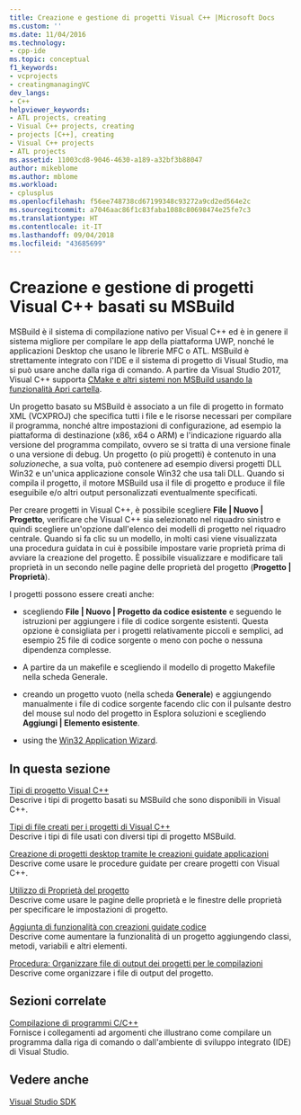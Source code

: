 ```yaml
---
title: Creazione e gestione di progetti Visual C++ |Microsoft Docs
ms.custom: ''
ms.date: 11/04/2016
ms.technology:
- cpp-ide
ms.topic: conceptual
f1_keywords:
- vcprojects
- creatingmanagingVC
dev_langs:
- C++
helpviewer_keywords:
- ATL projects, creating
- Visual C++ projects, creating
- projects [C++], creating
- Visual C++ projects
- ATL projects
ms.assetid: 11003cd8-9046-4630-a189-a32bf3b88047
author: mikeblome
ms.author: mblome
ms.workload:
- cplusplus
ms.openlocfilehash: f56ee748738cd67199348c93272a9cd2ed564e2c
ms.sourcegitcommit: a7046aac86f1c83faba1088c80698474e25fe7c3
ms.translationtype: HT
ms.contentlocale: it-IT
ms.lasthandoff: 09/04/2018
ms.locfileid: "43685699"
---
```

# <a name="creating-and-managing-msbuild-based-visual-c-projects"></a>Creazione e gestione di progetti Visual C++ basati su MSBuild
MSBuild è il sistema di compilazione nativo per Visual C++ ed è in genere il sistema migliore per compilare le app della piattaforma UWP, nonché le applicazioni Desktop che usano le librerie MFC o ATL. MSBuild è strettamente integrato con l'IDE e il sistema di progetto di Visual Studio, ma si può usare anche dalla riga di comando. A partire da Visual Studio 2017, Visual C++ supporta [CMake e altri sistemi non MSBuild usando la funzionalità Apri cartella](non-msbuild-projects.md).

Un progetto basato su MSBuild è associato a un file di progetto in formato XML (VCXPROJ) che specifica tutti i file e le risorse necessari per compilare il programma, nonché altre impostazioni di configurazione, ad esempio la piattaforma di destinazione (x86, x64 o ARM) e l'indicazione riguardo alla versione del programma compilato, ovvero se si tratta di una versione finale o una versione di debug. Un progetto (o più progetti) è contenuto in una *soluzione*che, a sua volta, può contenere ad esempio diversi progetti DLL Win32 e un'unica applicazione console Win32 che usa tali DLL. Quando si compila il progetto, il motore MSBuild usa il file di progetto e produce il file eseguibile e/o altri output personalizzati eventualmente specificati.

Per creare progetti in Visual C++, è possibile scegliere **File &#124; Nuovo &#124; Progetto**, verificare che Visual C++ sia selezionato nel riquadro sinistro e quindi scegliere un'opzione dall'elenco dei modelli di progetto nel riquadro centrale. Quando si fa clic su un modello, in molti casi viene visualizzata una procedura guidata in cui è possibile impostare varie proprietà prima di avviare la creazione del progetto. È possibile visualizzare e modificare tali proprietà in un secondo nelle pagine delle proprietà del progetto (**Progetto &#124; Proprietà**).  
  
 I progetti possono essere creati anche:  
  
-   scegliendo **File &#124; Nuovo &#124; Progetto da codice esistente** e seguendo le istruzioni per aggiungere i file di codice sorgente esistenti. Questa opzione è consigliata per i progetti relativamente piccoli e semplici, ad esempio 25 file di codice sorgente o meno con poche o nessuna dipendenza complesse.  
  
-   A partire da un makefile e scegliendo il modello di progetto Makefile nella scheda Generale.  
  
-   creando un progetto vuoto (nella scheda **Generale**) e aggiungendo manualmente i file di codice sorgente facendo clic con il pulsante destro del mouse sul nodo del progetto in Esplora soluzioni e scegliendo **Aggiungi &#124; Elemento esistente**.  
  
-   using the [Win32 Application Wizard](../windows/win32-application-wizard.md).  
  
## <a name="in-this-section"></a>In questa sezione  
 [Tipi di progetto Visual C++](../ide/visual-cpp-project-types.md)  
 Descrive i tipi di progetto basati su MSBuild che sono disponibili in Visual C++.  
  
 [Tipi di file creati per i progetti di Visual C++](../ide/file-types-created-for-visual-cpp-projects.md)  
 Descrive i tipi di file usati con diversi tipi di progetto MSBuild.  
  
 [Creazione di progetti desktop tramite le creazioni guidate applicazioni](../ide/creating-desktop-projects-by-using-application-wizards.md)  
 Descrive come usare le procedure guidate per creare progetti con Visual C++.  
  
 [Utilizzo di Proprietà del progetto](../ide/working-with-project-properties.md)  
 Descrive come usare le pagine delle proprietà e le finestre delle proprietà per specificare le impostazioni di progetto.  
  
 [Aggiunta di funzionalità con creazioni guidate codice](../ide/adding-functionality-with-code-wizards-cpp.md)  
 Descrive come aumentare la funzionalità di un progetto aggiungendo classi, metodi, variabili e altri elementi.  
  
 [Procedura: Organizzare file di output dei progetti per le compilazioni](../ide/how-to-organize-project-output-files-for-builds.md)  
 Descrive come organizzare i file di output del progetto.  
  
## <a name="related-sections"></a>Sezioni correlate  
 [Compilazione di programmi C/C++](../build/building-c-cpp-programs.md)  
 Fornisce i collegamenti ad argomenti che illustrano come compilare un programma dalla riga di comando o dall'ambiente di sviluppo integrato (IDE) di Visual Studio.  
  
## <a name="see-also"></a>Vedere anche  
 [Visual Studio SDK](https://msdn.microsoft.com/vstudio/extend)
